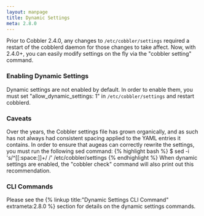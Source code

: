 ```yaml
---
layout: manpage
title: Dynamic Settings
meta: 2.8.0
---
```

Prior to Cobbler 2.4.0, any changes to `/etc/cobbler/settings` required a restart of the cobblerd daemon for those changes to take affect. Now, with 2.4.0+, you can easily modify settings on the fly via the "cobbler setting" command.

### Enabling Dynamic Settings

Dynamic settings are not enabled by default. In order to enable them, you must set "allow_dynamic_settings: 1" in `/etc/cobbler/settings` and restart cobblerd. 

### Caveats

Over the years, the Cobbler settings file has grown organically, and as such has not always had consistent spacing applied to the YAML entries it contains. In order to ensure that augeas can correctly rewrite the settings, you must run the following sed command:
{% highlight bash %}
$ sed -i 's/^[[:space:]]\+/ /' /etc/cobbler/settings
{% endhighlight %}
When dynamic settings are enabled, the "cobbler check" command will also print out this recommendation.

### CLI Commands

Please see the {% linkup title:"Dynamic Settings CLI Command" extrameta:2.8.0 %} section for details on the dynamic settings commands.
